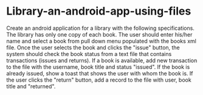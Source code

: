 # Library-an-android-app-using-files
Create an android application for a library with the following specifications. The library has only one copy of each book. The user should enter his/her name and select a book from pull down menu populated with the books xml file. Once the user selects the book and clicks the "issue" button, the system should check the book status from a text file that contains transactions (issues and returns). If a book is available, add new transaction to the file with the username, book title and status "issued". If the book is already issued, show a toast that shows the user with whom the book is. If the user clicks the "return" button, add a record to the file with user, book title and "returned".
